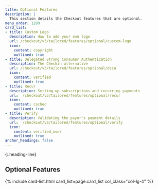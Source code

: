 ```yaml
---
title: Optional Features
description: |
  This section details the Checkout features that are optional.
menu_order: 1200
card_list:
- title: Custom Logo
  description: How to add your own logo
  url: /checkout/v3/tailored/features/optional/custom-logo
  icon:
    content: copyright
    outlined: true
- title: Delegated Strong Consumer Authentication
  description: The Checkin alternative
  url: /checkout/v3/tailored/features/optional/dsca
  icon:
    content: verified
    outlined: true
- title: Recur
  description: Setting up subscriptions and recurring payments
  url:  /checkout/v3/tailored/features/optional/recur
  icon:
    content: cached
    outlined: true
- title: Verify
  description: Validating the payer's payment details
  url:  /checkout/v3/tailored/features/optional/verify
  icon:
    content: verified_user
    outlined: true
anchor_headings: false
---
```


{:.heading-line}

## Optional Features

{% include card-list.html card_list=page.card_list
    col_class="col-lg-4" %}
